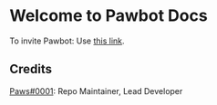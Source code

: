 # Welcome to Pawbot Docs

To invite Pawbot: Use [this link](https://discordapp.com/oauth2/authorize?client_id=460383314973556756&scope=bot&permissions=469888118).

## Credits

[Paws#0001](https://github.com/lyricalpaws): Repo Maintainer, Lead Developer


